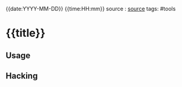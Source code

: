 {{date:YYYY-MM-DD}} {{time:HH:mm}}
source : [source]()
tags: #tools

# {{title}}

## Usage


## Hacking
